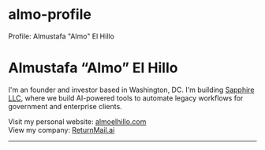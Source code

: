 # almo-profile
Profile: Almustafa "Almo" El Hillo
# Almustafa “Almo” El Hillo

I'm an founder and investor based in Washington, DC. I'm building [Sapphire LLC](https://returnmail.ai), where we build AI-powered tools to automate legacy workflows for government and enterprise clients.

Visit my personal website: [almoelhillo.com](https://www.almoelhillo.com)  
View my company: [ReturnMail.ai](https://returnmail.ai) 

---
